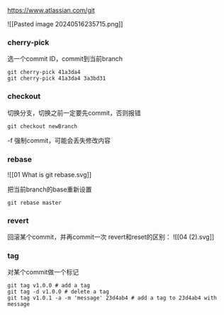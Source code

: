 https://www.atlassian.com/git

![[Pasted image 20240516235715.png]]

### cherry-pick
选一个commit ID，commit到当前branch

```shell
git cherry-pick 41a3da4
git cherry-pick 41a3da4 3a3bd31
```

### checkout
切换分支，切换之前一定要先commit，否则报错
```shell
git checkout newBranch
```

-f 强制commit，可能会丢失修改内容

### rebase
![[01 What is git rebase.svg]]

把当前branch的base重新设置
```shell
git rebase master
```

### revert
回滚某个commit，并再commit一次
revert和reset的区别：
![[04 (2).svg]]


### tag
对某个commit做一个标记
```shell
git tag v1.0.0 # add a tag
git tag -d v1.0.0 # delete a tag
git tag v1.0.1 -a -m 'message' 23d4ab4 # add a tag to 23d4ab4 with message 
```